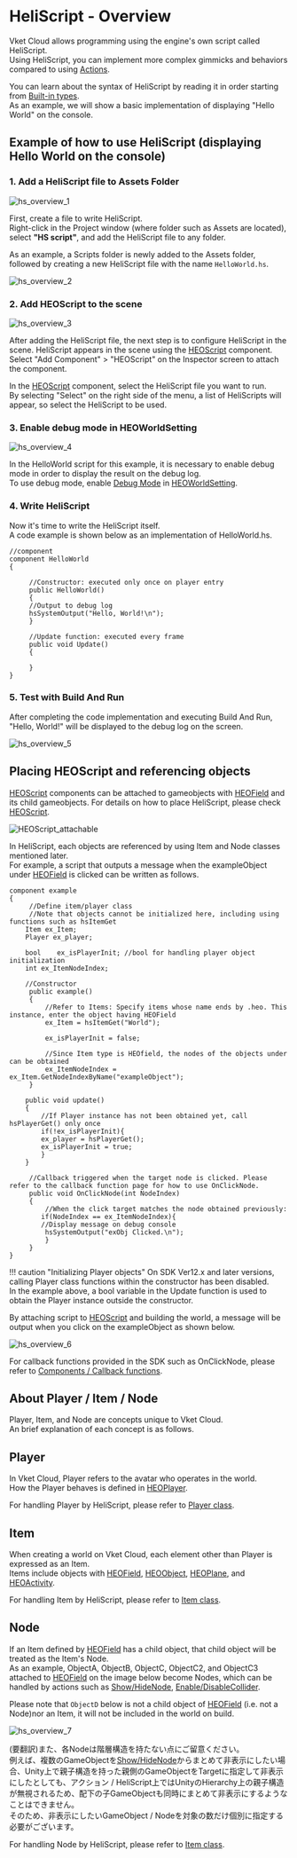 # HeliScript - Overview

Vket Cloud allows programming using the engine's own script called HeliScript. <br>
Using HeliScript, you can implement more complex gimmicks and behaviors compared to using [Actions](../Actions/ActionsOverview.md).

You can learn about the syntax of HeliScript by reading it in order starting from [Built-in types](./hs_var.md). <br>
As an example, we will show a basic implementation of displaying "Hello World" on the console.

## Example of how to use HeliScript (displaying Hello World on the console)

### 1. Add a HeliScript file to Assets Folder

![hs_overview_1](img/hs_overview_1.jpg)

First, create a file to write HeliScript. <br>
Right-click in the Project window (where folder such as Assets are located), select **"HS script"**, and add the HeliScript file to any folder.

As an example, a Scripts folder is newly added to the Assets folder, followed by creating a new HeliScript file with the name `HelloWorld.hs`.

![hs_overview_2](img/hs_overview_2.jpg)

### 2. Add HEOScript to the scene

![hs_overview_3](img/hs_overview_3.jpg)

After adding the HeliScript file, the next step is to configure HeliScript in the scene. <pr>
HeliScript appears in the scene using the [HEOScript](../HEOComponents/HEOScript.md) component.
Select "Add Component" > "HEOScript" on the Inspector screen to attach the component.

In the [HEOScript](../HEOComponents/HEOScript.md) component, select the HeliScript file you want to run. <br>
By selecting "Select" on the right side of the menu, a list of HeliScripts will appear, so select the HeliScript to be used.

### 3. Enable debug mode in HEOWorldSetting

![hs_overview_4](img/hs_overview_4.jpg)

In the HelloWorld script for this example, it is necessary to enable debug mode in order to display the result on the debug log. <br>
To use debug mode, enable [Debug Mode](../WorldEditingTips/DebugMode.md) in [HEOWorldSetting](../HEOComponents/HEOWorldSetting.md).

### 4. Write HeliScript

Now it's time to write the HeliScript itself. <br>
A code example is shown below as an implementation of HelloWorld.hs.

```
//component
component HelloWorld
{

     //Constructor: executed only once on player entry
     public HelloWorld()
     {
     //Output to debug log
     hsSystemOutput("Hello, World!\n");
     }

     //Update function: executed every frame
     public void Update()
     {

     }
}
```
### 5. Test with Build And Run
After completing the code implementation and executing Build And Run, "Hello, World!" will be displayed to the debug log on the screen.

![hs_overview_5](img/hs_overview_5.jpg)

## Placing HEOScript and referencing objects

[HEOScript](../HEOComponents/HEOScript.md) components can be attached to gameobjects with [HEOField](../HEOComponents/HEOField.md) and its child gameobjects.
For details on how to place HeliScript, please check [HEOScript](../HEOComponents/HEOScript.md).

![HEOScript_attachable](../HEOComponents/img/HEOScript_attachable.jpg)

In HeliScript, each objects are referenced by using Item and Node classes mentioned later. <br>
For example, a script that outputs a message when the exampleObject under [HEOField](../HEOComponents/HEOField.md) is clicked can be written as follows.

```
component example
{
     //Define item/player class
     //Note that objects cannot be initialized here, including using functions such as hsItemGet
    Item ex_Item;
    Player ex_player;

    bool    ex_isPlayerInit; //bool for handling player object initialization
    int ex_ItemNodeIndex;

    //Constructor
     public example()
     {
         //Refer to Items: Specify items whose name ends by .heo. This instance, enter the object having HEOField
         ex_Item = hsItemGet("World");

         ex_isPlayerInit = false;
        
         //Since Item type is HEOfield, the nodes of the objects under can be obtained
         ex_ItemNodeIndex = ex_Item.GetNodeIndexByName("exampleObject");
     }

    public void update()
    {
        //If Player instance has not been obtained yet, call hsPlayerGet() only once
        if(!ex_isPlayerInit){
        ex_player = hsPlayerGet();
        ex_isPlayerInit = true;
        }
    }

     //Callback triggered when the target node is clicked. Please refer to the callback function page for how to use OnClickNode.
     public void OnClickNode(int NodeIndex)
     {
         //When the click target matches the node obtained previously:
        if(NodeIndex == ex_ItemNodeIndex){
        //Display message on debug console
         hsSystemOutput("exObj Clicked.\n");
         }
     }
}
```

!!! caution "Initializing Player objects"
    On SDK Ver12.x and later versions, calling Player class functions within the constructor has been disabled. <br>
    In the example above, a bool variable in the Update function is used to obtain the Player instance outside the constructor.

By attaching script to [HEOScript](../HEOComponents/HEOScript.md) and building the world, a message will be output when you click on the exampleObject as shown below.

![hs_overview_6](img/hs_overview_6.jpg)

For callback functions provided in the SDK such as OnClickNode, please refer to [Components / Callback functions](./hs_component.md).

## About Player / Item / Node

Player, Item, and Node are concepts unique to Vket Cloud. <br>
An brief explanation of each concept is as follows.

## Player

In Vket Cloud, Player refers to the avatar who operates in the world. <br>
How the Player behaves is defined in [HEOPlayer](../HEOComponents/HEOPlayer.md).

For handling Player by HeliScript, please refer to [Player class](./hs_class_player.md).

## Item

When creating a world on Vket Cloud, each element other than Player is expressed as an Item. <br>
Items include objects with [HEOField](../HEOComponents/HEOField.md), [HEOObject](../HEOComponents/HEOObject.md), [HEOPlane](../HEOComponents/HEOPlane.md), and [HEOActivity](../HEOComponents/HEOActivity.md).

For handling Item by HeliScript, please refer to [Item class](./hs_class_item.md).

## Node

If an Item defined by [HEOField](../HEOComponents/HEOField.md) has a child object, that child object will be treated as the Item's Node. <br>
As an example, ObjectA, ObjectB, ObjectC, ObjectC2, and ObjectC3 attached to [HEOField](../HEOComponents/HEOField.md) on the image below become Nodes, which can be handled by actions such as [Show/HideNode](../Actions/Node/ShowHideNode.md), [Enable/DisableCollider](../Actions/Node/EnableDisableCollider.md). <br>

Please note that `ObjectD` below is not a child object of [HEOField](../HEOComponents/HEOField.md) (i.e. not a Node)nor an Item, it will not be included in the world on build.

![hs_overview_7](img/hs_overview_7.jpg)


(要翻訳)また、各Nodeは階層構造を持たない点にご留意ください。<br>
例えば、複数のGameObjectを[Show/HideNode](../Actions/Node/ShowHideNode.md)からまとめて非表示にしたい場合、Unity上で親子構造を持った親側のGameObjectをTargetに指定して非表示にしたとしても、アクション / HeliScript上ではUnityのHierarchy上の親子構造が無視されるため、配下の子GameObjectも同時にまとめて非表示にするようなことはできません。<br>
そのため、非表示にしたいGameObject / Nodeを対象の数だけ個別に指定する必要がございます。 

For handling Node by HeliScript, please refer to [Item class](./hs_class_item.md).